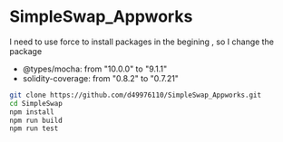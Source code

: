 # SimpleSwap_Appworks

I need to use force to install packages in the begining , so I change the package

-   @types/mocha: from "10.0.0" to "9.1.1"
-   solidity-coverage: from "0.8.2" to "0.7.21"

```bash
git clone https://github.com/d49976110/SimpleSwap_Appworks.git
cd SimpleSwap
npm install
npm run build
npm run test
```
